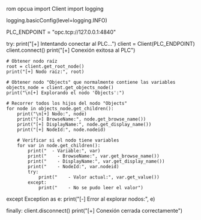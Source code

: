 rom opcua import Client
import logging

logging.basicConfig(level=logging.INFO)

PLC_ENDPOINT = "opc.tcp://127.0.0.1:4840"

try:
    print("[+] Intentando conectar al PLC...")
    client = Client(PLC_ENDPOINT)
    client.connect()
    print("[+] Conexión exitosa al PLC")

    # Obtener nodo raíz
    root = client.get_root_node()
    print("[+] Nodo raíz:", root)

    # Obtener nodo "Objects" que normalmente contiene las variables
    objects_node = client.get_objects_node()
    print("\n[+] Explorando el nodo 'Objects':")

    # Recorrer todos los hijos del nodo "Objects"
    for node in objects_node.get_children():
        print("\n[+] Nodo:", node)
        print("[+] BrowseName:", node.get_browse_name())
        print("[+] DisplayName:", node.get_display_name())
        print("[+] NodeId:", node.nodeid)

        # Verificar si el nodo tiene variables
        for var in node.get_children():
            print("  - Variable:", var)
            print("    - BrowseName:", var.get_browse_name())
            print("    - DisplayName:", var.get_display_name())
            print("    - NodeId:", var.nodeid)
            try:
                print("    - Valor actual:", var.get_value())
            except:
                print("    - No se pudo leer el valor")

except Exception as e:
    print("[-] Error al explorar nodos:", e)

finally:
    client.disconnect()
    print("[+] Conexión cerrada correctamente")
